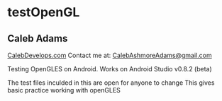 testOpenGL
==========

Caleb Adams
-----------

[CalebDevelops.com](http://www.calebdevelops.com)
Contact me at: CalebAshmoreAdams@gmail.com

Testing OpenGLES on Android. Works on Android Studio v0.8.2 (beta)

The test files inculded in this are open for anyone to change
This gives basic practice working with openGLES

